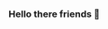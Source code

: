 ### Hello there friends 👋

<!--
**samaldx/samaldx** is a ✨ _special_ ✨ repository because its `README.md` (this file) appears on your GitHub profile.

I'm currently teaching myself web development
with a bit of help from [the Odin Project](https://www.theodinproject.com/)
and a little bit of Python on the side.
I have a weakness for Linux and JRPGs from the 90s/00s
My pronouns are They/Them
